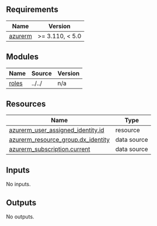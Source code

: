 <!-- BEGIN_TF_DOCS -->
## Requirements

| Name | Version |
|------|---------|
| <a name="requirement_azurerm"></a> [azurerm](#requirement\_azurerm) | >= 3.110, < 5.0 |

## Modules

| Name | Source | Version |
|------|--------|---------|
| <a name="module_roles"></a> [roles](#module\_roles) | ../../ | n/a |

## Resources

| Name | Type |
|------|------|
| [azurerm_user_assigned_identity.id](https://registry.terraform.io/providers/hashicorp/azurerm/latest/docs/resources/user_assigned_identity) | resource |
| [azurerm_resource_group.dx_identity](https://registry.terraform.io/providers/hashicorp/azurerm/latest/docs/data-sources/resource_group) | data source |
| [azurerm_subscription.current](https://registry.terraform.io/providers/hashicorp/azurerm/latest/docs/data-sources/subscription) | data source |

## Inputs

No inputs.

## Outputs

No outputs.
<!-- END_TF_DOCS -->
